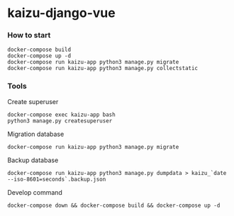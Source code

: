 # kaizu-django-vue

### How to start

```
docker-compose build
docker-compose up -d 
docker-compose run kaizu-app python3 manage.py migrate
docker-compose run kaizu-app python3 manage.py collectstatic
```

### Tools

Create superuser

```
docker-compose exec kaizu-app bash
python3 manage.py createsuperuser
```

Migration database

```
docker-compose run kaizu-app python3 manage.py migrate
```


Backup database

```
docker-compose run kaizu-app python3 manage.py dumpdata > kaizu_`date --iso-8601=seconds`.backup.json
```

Develop command

```
docker-compose down && docker-compose build && docker-compose up -d
```